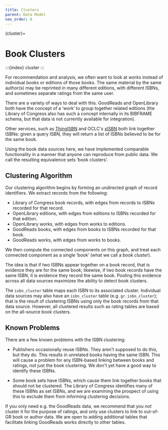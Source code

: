 ```yaml
---
title: Clusters
parent: Data Model
nav_order: 8
---
```


(cluster)=
# Book Clusters

:::{index} cluster
:::

For recommendation and analysis, we often want to look at *works* instead of individual books or
editions of those books.  The same material by the same author(s) may be reprinted in many different
editions, with different ISBNs, and sometimes separate ratings from the same user.

There are a variety of ways to deal with this.  GoodReads and OpenLibrary both have the concept of
a ‘work’ to group together related editions (the Library of Congress also has such a concept
internally in its BIBFRAME schema, but that data is not currently available for integration).

Other services, such as [ThingISBN](https://blog.librarything.com/thingology/2006/06/introducing-thingisbn/)
and OCLC's [xISBN](https://www.worldcat.org/affiliate/webservices/xisbn/app.jsp) both link together ISBNs:
given a query ISBN, they will return a list of ISBNs believed to be for the same book.

Using the book data sources here, we have implemented comparable functionality in a manner that
anyone can reproduce from public data.  We call the resulting equivalence sets ‘book clusters’.

## Clustering Algorithm

Our clustering algorithm begins by forming an undirected graph of record identifiers.  We extract
records from the following:

- Library of Congress book records, with edges from records to ISBNs recorded for that record.
- OpenLibrary editions, with edges from editions to ISBNs recorded for that edition.
- OpenLibrary works, with edges from works to editions.
- GoodReads books, with edges from books to ISBNs recorded for that book.
- GoodReads works, with edges from works to books.

We then compute the connected components on this graph, and treat each connected component as a single
‘book’ (what we call a *book cluster*).

The idea is that if two ISBNs appear together on a book record, that is evidence they are for the
same book; likewise, if two book records have the same ISBN, it is evidence they record the same book.
Pooling this evidence across all data sources maximizes the ability to detect book clusters.

The `isbn_cluster` table maps each ISBN to its associated cluster.  Individual data sources may also
have an `isbn_cluster` table (e.g. `gr.isbn_cluster`); that is the result of clustering ISBNs using
only the book records from that data source.  However, all clustered results such as rating tables
are based on the all-source book clusters.

## Known Problems

There are a few known problems with the ISBN clustering:

- Publishers occasionally reuse ISBNs.  They aren't supposed to do this, but they do.  This results
  in unrelated books having the same ISBN.  This will cause a problem for any ISBN-based linking
  between books and ratings, not just the book clustering.  We don't yet have a good way to identify
  these ISBNs.

- Some book sets have ISBNs, which cause them link together books that should not be clustered.
  The Library of Congress identifies many of these ISBNs as set ISBNs, and we are examining the
  prospect of using this to exclude them from informing clustering decisions.

If you only need e.g. the GoodReads data, we recommend that you *not* cluster it for the purpose of
ratings, and only use clusters to link to out-of-GR book or author data.  We are open to adding
additional tables that facilitate linking GoodReads works directly to other tables.
